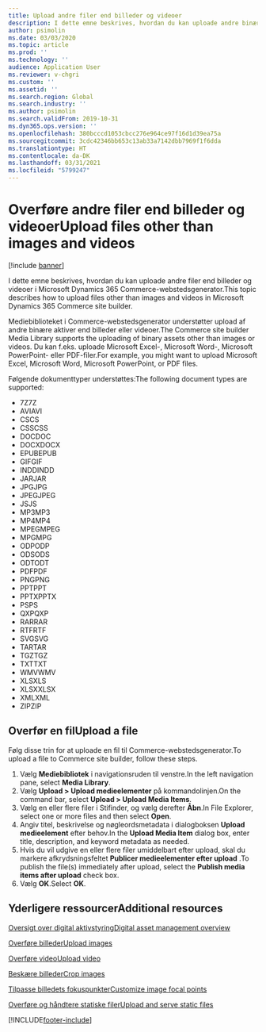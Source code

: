 ```yaml
---
title: Upload andre filer end billeder og videoer
description: I dette emne beskrives, hvordan du kan uploade andre binære filer end billeder og videoer i Microsoft Dynamics 365 Commerce-webstedsgenerator.
author: psimolin
ms.date: 03/03/2020
ms.topic: article
ms.prod: ''
ms.technology: ''
audience: Application User
ms.reviewer: v-chgri
ms.custom: ''
ms.assetid: ''
ms.search.region: Global
ms.search.industry: ''
ms.author: psimolin
ms.search.validFrom: 2019-10-31
ms.dyn365.ops.version: ''
ms.openlocfilehash: 380bcccd1053cbcc276e964ce97f16d1d39ea75a
ms.sourcegitcommit: 3cdc42346bb653c13ab33a7142dbb7969f1f6dda
ms.translationtype: HT
ms.contentlocale: da-DK
ms.lasthandoff: 03/31/2021
ms.locfileid: "5799247"
---
```

# <a name="upload-files-other-than-images-and-videos"></a><span data-ttu-id="3a5db-103">Overføre andre filer end billeder og videoer</span><span class="sxs-lookup"><span data-stu-id="3a5db-103">Upload files other than images and videos</span></span>

[!include [banner](includes/banner.md)]

<span data-ttu-id="3a5db-104">I dette emne beskrives, hvordan du kan uploade andre filer end billeder og videoer i Microsoft Dynamics 365 Commerce-webstedsgenerator.</span><span class="sxs-lookup"><span data-stu-id="3a5db-104">This topic describes how to upload files other than images and videos in Microsoft Dynamics 365 Commerce site builder.</span></span>

<span data-ttu-id="3a5db-105">Mediebiblioteket i Commerce-webstedsgenerator understøtter upload af andre binære aktiver end billeder eller videoer.</span><span class="sxs-lookup"><span data-stu-id="3a5db-105">The Commerce site builder Media Library supports the uploading of binary assets other than images or videos.</span></span> <span data-ttu-id="3a5db-106">Du kan f.eks. uploade Microsoft Excel-, Microsoft Word-, Microsoft PowerPoint- eller PDF-filer.</span><span class="sxs-lookup"><span data-stu-id="3a5db-106">For example, you might want to upload Microsoft Excel, Microsoft Word, Microsoft PowerPoint, or PDF files.</span></span>

<span data-ttu-id="3a5db-107">Følgende dokumenttyper understøttes:</span><span class="sxs-lookup"><span data-stu-id="3a5db-107">The following document types are supported:</span></span>
- <span data-ttu-id="3a5db-108">7Z</span><span class="sxs-lookup"><span data-stu-id="3a5db-108">7Z</span></span>
- <span data-ttu-id="3a5db-109">AVI</span><span class="sxs-lookup"><span data-stu-id="3a5db-109">AVI</span></span>
- <span data-ttu-id="3a5db-110">CS</span><span class="sxs-lookup"><span data-stu-id="3a5db-110">CS</span></span>
- <span data-ttu-id="3a5db-111">CSS</span><span class="sxs-lookup"><span data-stu-id="3a5db-111">CSS</span></span>
- <span data-ttu-id="3a5db-112">DOC</span><span class="sxs-lookup"><span data-stu-id="3a5db-112">DOC</span></span>
- <span data-ttu-id="3a5db-113">DOCX</span><span class="sxs-lookup"><span data-stu-id="3a5db-113">DOCX</span></span>
- <span data-ttu-id="3a5db-114">EPUB</span><span class="sxs-lookup"><span data-stu-id="3a5db-114">EPUB</span></span>
- <span data-ttu-id="3a5db-115">GIF</span><span class="sxs-lookup"><span data-stu-id="3a5db-115">GIF</span></span>
- <span data-ttu-id="3a5db-116">INDD</span><span class="sxs-lookup"><span data-stu-id="3a5db-116">INDD</span></span>
- <span data-ttu-id="3a5db-117">JAR</span><span class="sxs-lookup"><span data-stu-id="3a5db-117">JAR</span></span>
- <span data-ttu-id="3a5db-118">JPG</span><span class="sxs-lookup"><span data-stu-id="3a5db-118">JPG</span></span>
- <span data-ttu-id="3a5db-119">JPEG</span><span class="sxs-lookup"><span data-stu-id="3a5db-119">JPEG</span></span>
- <span data-ttu-id="3a5db-120">JS</span><span class="sxs-lookup"><span data-stu-id="3a5db-120">JS</span></span>
- <span data-ttu-id="3a5db-121">MP3</span><span class="sxs-lookup"><span data-stu-id="3a5db-121">MP3</span></span>
- <span data-ttu-id="3a5db-122">MP4</span><span class="sxs-lookup"><span data-stu-id="3a5db-122">MP4</span></span>
- <span data-ttu-id="3a5db-123">MPEG</span><span class="sxs-lookup"><span data-stu-id="3a5db-123">MPEG</span></span>
- <span data-ttu-id="3a5db-124">MPG</span><span class="sxs-lookup"><span data-stu-id="3a5db-124">MPG</span></span>
- <span data-ttu-id="3a5db-125">ODP</span><span class="sxs-lookup"><span data-stu-id="3a5db-125">ODP</span></span>
- <span data-ttu-id="3a5db-126">ODS</span><span class="sxs-lookup"><span data-stu-id="3a5db-126">ODS</span></span>
- <span data-ttu-id="3a5db-127">ODT</span><span class="sxs-lookup"><span data-stu-id="3a5db-127">ODT</span></span>
- <span data-ttu-id="3a5db-128">PDF</span><span class="sxs-lookup"><span data-stu-id="3a5db-128">PDF</span></span>
- <span data-ttu-id="3a5db-129">PNG</span><span class="sxs-lookup"><span data-stu-id="3a5db-129">PNG</span></span>
- <span data-ttu-id="3a5db-130">PPT</span><span class="sxs-lookup"><span data-stu-id="3a5db-130">PPT</span></span>
- <span data-ttu-id="3a5db-131">PPTX</span><span class="sxs-lookup"><span data-stu-id="3a5db-131">PPTX</span></span>
- <span data-ttu-id="3a5db-132">PS</span><span class="sxs-lookup"><span data-stu-id="3a5db-132">PS</span></span>
- <span data-ttu-id="3a5db-133">QXP</span><span class="sxs-lookup"><span data-stu-id="3a5db-133">QXP</span></span>
- <span data-ttu-id="3a5db-134">RAR</span><span class="sxs-lookup"><span data-stu-id="3a5db-134">RAR</span></span>
- <span data-ttu-id="3a5db-135">RTF</span><span class="sxs-lookup"><span data-stu-id="3a5db-135">RTF</span></span>
- <span data-ttu-id="3a5db-136">SVG</span><span class="sxs-lookup"><span data-stu-id="3a5db-136">SVG</span></span>
- <span data-ttu-id="3a5db-137">TAR</span><span class="sxs-lookup"><span data-stu-id="3a5db-137">TAR</span></span>
- <span data-ttu-id="3a5db-138">TGZ</span><span class="sxs-lookup"><span data-stu-id="3a5db-138">TGZ</span></span>
- <span data-ttu-id="3a5db-139">TXT</span><span class="sxs-lookup"><span data-stu-id="3a5db-139">TXT</span></span>
- <span data-ttu-id="3a5db-140">WMV</span><span class="sxs-lookup"><span data-stu-id="3a5db-140">WMV</span></span>
- <span data-ttu-id="3a5db-141">XLS</span><span class="sxs-lookup"><span data-stu-id="3a5db-141">XLS</span></span>
- <span data-ttu-id="3a5db-142">XLSX</span><span class="sxs-lookup"><span data-stu-id="3a5db-142">XLSX</span></span>
- <span data-ttu-id="3a5db-143">XML</span><span class="sxs-lookup"><span data-stu-id="3a5db-143">XML</span></span>
- <span data-ttu-id="3a5db-144">ZIP</span><span class="sxs-lookup"><span data-stu-id="3a5db-144">ZIP</span></span>

## <a name="upload-a-file"></a><span data-ttu-id="3a5db-145">Overfør en fil</span><span class="sxs-lookup"><span data-stu-id="3a5db-145">Upload a file</span></span>

<span data-ttu-id="3a5db-146">Følg disse trin for at uploade en fil til Commerce-webstedsgenerator.</span><span class="sxs-lookup"><span data-stu-id="3a5db-146">To upload a file to Commerce site builder, follow these steps.</span></span>

1. <span data-ttu-id="3a5db-147">Vælg **Mediebibliotek** i navigationsruden til venstre.</span><span class="sxs-lookup"><span data-stu-id="3a5db-147">In the left navigation pane, select **Media Library**.</span></span>
1. <span data-ttu-id="3a5db-148">Vælg **Upload \> Upload medieelementer** på kommandolinjen.</span><span class="sxs-lookup"><span data-stu-id="3a5db-148">On the command bar, select **Upload \> Upload Media Items**.</span></span>
1. <span data-ttu-id="3a5db-149">Vælg en eller flere filer i Stifinder, og vælg derefter **Åbn**.</span><span class="sxs-lookup"><span data-stu-id="3a5db-149">In File Explorer, select one or more files and then select **Open**.</span></span>
1. <span data-ttu-id="3a5db-150">Angiv titel, beskrivelse og nøgleordsmetadata i dialogboksen **Upload medieelement** efter behov.</span><span class="sxs-lookup"><span data-stu-id="3a5db-150">In the **Upload Media Item** dialog box, enter title, description, and keyword metadata as needed.</span></span>
1. <span data-ttu-id="3a5db-151">Hvis du vil udgive en eller flere filer umiddelbart efter upload, skal du markere afkrydsningsfeltet **Publicer medieelementer efter upload** .</span><span class="sxs-lookup"><span data-stu-id="3a5db-151">To publish the file(s) immediately after upload, select the **Publish media items after upload** check box.</span></span>
1. <span data-ttu-id="3a5db-152">Vælg **OK**.</span><span class="sxs-lookup"><span data-stu-id="3a5db-152">Select **OK**.</span></span>

## <a name="additional-resources"></a><span data-ttu-id="3a5db-153">Yderligere ressourcer</span><span class="sxs-lookup"><span data-stu-id="3a5db-153">Additional resources</span></span>

[<span data-ttu-id="3a5db-154">Oversigt over digital aktivstyring</span><span class="sxs-lookup"><span data-stu-id="3a5db-154">Digital asset management overview</span></span>](dam-overview.md)

[<span data-ttu-id="3a5db-155">Overføre billeder</span><span class="sxs-lookup"><span data-stu-id="3a5db-155">Upload images</span></span>](dam-upload-images.md)

[<span data-ttu-id="3a5db-156">Overføre video</span><span class="sxs-lookup"><span data-stu-id="3a5db-156">Upload video</span></span>](dam-upload-video.md)

[<span data-ttu-id="3a5db-157">Beskære billeder</span><span class="sxs-lookup"><span data-stu-id="3a5db-157">Crop images</span></span>](dam-crop-images.md)

[<span data-ttu-id="3a5db-158">Tilpasse billedets fokuspunkter</span><span class="sxs-lookup"><span data-stu-id="3a5db-158">Customize image focal points</span></span>](dam-custom-focal-point.md)

[<span data-ttu-id="3a5db-159">Overføre og håndtere statiske filer</span><span class="sxs-lookup"><span data-stu-id="3a5db-159">Upload and serve static files</span></span>](upload-serve-static-files.md)


[!INCLUDE[footer-include](../includes/footer-banner.md)]
